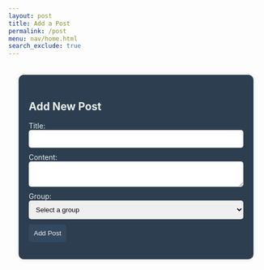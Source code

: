 ```yaml
---
layout: post 
title: Add a Post
permalink: /post
menu: nav/home.html
search_exclude: true
---
```

<style>
    .container {
        display: flex;
        justify-content: center;
        width: 100%;
        max-width: 1200px;
        padding: 20px;
        box-sizing: border-box;
    }
    .form-container {
        display: flex;
        flex-direction: column;
        max-width: 800px;
        width: 100%;
        background-color: #2c3e50;
        padding: 20px;
        border-radius: 10px;
        box-shadow: 0 0 10px rgba(0, 0, 0, 0.1);
        color: #ecf0f1;
    }
    .form-container label {
        margin-bottom: 5px;
    }
    .form-container input, .form-container textarea, .form-container select {
        margin-bottom: 10px;
        padding: 10px;
        border-radius: 5px;
        border: none;
        width: 100%;
    }
    .form-container button {
        padding: 10px;
        border-radius: 5px;
        border: none;
        background-color: #34495e;
        color: #ecf0f1;
        cursor: pointer;
    }
</style>
<div class="container">
    <div class="form-container">
        <h2>Add New Post</h2>
        <form id="postForm">
            <label for="title">Title:</label>
            <input type="text" id="title" name="title" required>
            <label for="content">Content:</label>
            <textarea id="content" name="content" required></textarea>
            <label for="group_id">Group:</label>
            <select id="group_id" name="group_id" required>
                <option value="">Select a group</option>
            </select>
            <button type="submit">Add Post</button>
        </form>
    </div>
</div>

<script type="module">
    import { pythonURI, fetchOptions } from '{{ site.baseurl }}/assets/js/api/config.js';

    async function fetchGroups() {
        try {
            const response = await fetch(`${pythonURI}/api/group`, fetchOptions);
            if (!response.ok) {
                throw new Error('Failed to fetch groups: ' + response.statusText);
            }
            const groups = await response.json();
            const groupSelect = document.getElementById('group_id');
            groups.forEach(group => {
                const option = document.createElement('option');
                option.value = group.id;
                option.textContent = group.name;
                groupSelect.appendChild(option);
            });
        } catch (error) {
            console.error('Error fetching groups:', error);
        }
    }

    document.getElementById('postForm').addEventListener('submit', async function(event) {
        event.preventDefault();

        const title = document.getElementById('title').value;
        const content = document.getElementById('content').value;
        const group_id = document.getElementById('group_id').value;

        const postData = {
            title: title,
            content: content,
            group_id: group_id
        };

        try {
            const response = await fetch(`${pythonURI}/api/post`, {
                ...fetchOptions,
                method: 'POST',
                headers: {
                    'Content-Type': 'application/json'
                },
                body: JSON.stringify(postData)
            });

            if (!response.ok) {
                throw new Error('Failed to add post: ' + response.statusText);
            }

            const result = await response.json();
            alert('Post added successfully!');
            // Optionally, you can redirect to another page or clear the form
            document.getElementById('postForm').reset();
        } catch (error) {
            console.error('Error adding post:', error);
            alert('Error adding post: ' + error.message);
        }
    });

    // Fetch groups when the page loads
    fetchGroups();
</script>